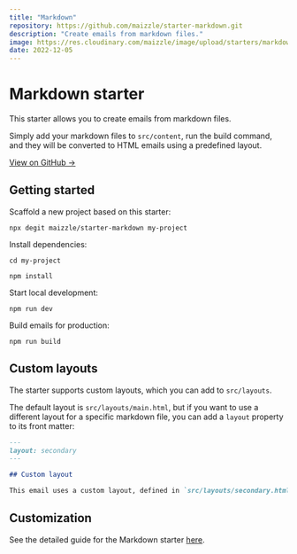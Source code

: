 ```yaml
---
title: "Markdown"
repository: https://github.com/maizzle/starter-markdown.git
description: "Create emails from markdown files."
image: https://res.cloudinary.com/maizzle/image/upload/starters/markdown.jpg
date: 2022-12-05
---
```


# Markdown starter

This starter allows you to create emails from markdown files.

Simply add your markdown files to `src/content`, run the build command, and they will be converted to HTML emails using a predefined layout.

[View on GitHub &rarr;](https://github.com/maizzle/starter-markdown.git)

## Getting started

Scaffold a new project based on this starter:

<terminal show-copy>

  ```
  npx degit maizzle/starter-markdown my-project
  ```

</terminal>

Install dependencies:

<terminal show-copy>

  ```
  cd my-project

  npm install
  ```

</terminal>

Start local development:

<terminal show-copy>

  ```
  npm run dev
  ```

</terminal>

Build emails for production:

<terminal show-copy>

  ```
  npm run build
  ```

</terminal>

## Custom layouts

The starter supports custom layouts, which you can add to `src/layouts`.

The default layout is `src/layouts/main.html`, but if you want to use a different layout for a specific markdown file, you can add a `layout` property to its front matter:

<code-sample title="src/content/example.md">

  ```md
  ---
  layout: secondary
  ---

  ## Custom layout

  This email uses a custom layout, defined in `src/layouts/secondary.html`.
  ```

</code-sample>

## Customization

See the detailed guide for the Markdown starter [here](/guides/markdown-emails/).
